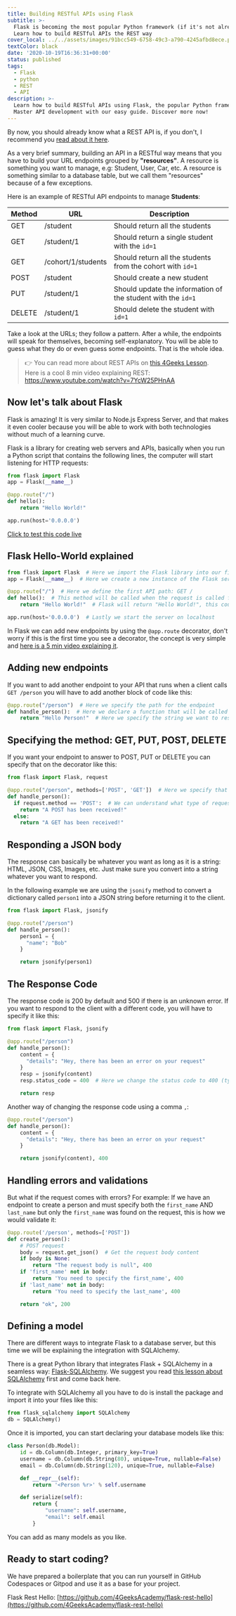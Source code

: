 ```yaml
---
title: Building RESTful APIs using Flask
subtitle: >-
  Flask is becoming the most popular Python framework (if it's not already).
  Learn how to build RESTful APIs the REST way
cover_local: ../../assets/images/91bcc549-6758-49c3-a790-4245afbd8ece.png
textColor: black
date: '2020-10-19T16:36:31+00:00'
status: published
tags:
  - Flask
  - python
  - REST
  - API
description: >-
  Learn how to build RESTful APIs using Flask, the popular Python framework.
  Master API development with our easy guide. Discover more now!
---
```

By now, you should already know what a REST API is, if you don't, I recommend you [read about it here](http://content.breatheco.de/lesson/understanding-rest-apis).

As a very brief summary, building an API in a RESTful way means that you have to build your URL endpoints grouped by **"resources"**. A resource is something you want to manage, e.g: Student, User, Car, etc. A resource is something similar to a database table, but we call them "resources" because of a few exceptions.

Here is an example of RESTful API endpoints to manage **Students**:

| Method | URL | Description |
| ------ | --- | ----------- |
| GET    | /student | Should return all the students |
| GET    | /student/1 | Should return a single student with the `id=1` |
| GET    | /cohort/1/students | Should return all the students from the cohort with `id=1` |
| POST   | /student | Should create a new student |
| PUT    | /student/1 | Should update the information of the student with the `id=1` |
| DELETE | /student/1 | Should delete the student with `id=1` |

Take a look at the URLs; they follow a pattern. After a while, the endpoints will speak for themselves, becoming self-explanatory. You will be able to guess what they do or even guess some endpoints. That is the whole idea.

> 👉 You can read more about REST APIs on [this 4Geeks Lesson](http://content.breatheco.de/lesson/understanding-rest-apis).<br /> Here is a cool 8 min video explaining REST: https://www.youtube.com/watch?v=7YcW25PHnAA

## Now let's talk about Flask

Flask is amazing! It is very similar to Node.js Express Server, and that makes it even cooler because you will be able to work with both technologies without much of a learning curve.

Flask is a library for creating web servers and APIs, basically when you run a Python script that contains the following lines, the computer will start listening for HTTP requests:

```python
from flask import Flask
app = Flask(__name__)

@app.route("/")
def hello():
    return "Hello World!"

app.run(host='0.0.0.0')
```

[Click to test this code live](https://repl.it/@4GeeksAcademy/Flask-Hello-World)


## Flask Hello-World explained

```python
from flask import Flask  # Here we import the Flask library into our file
app = Flask(__name__)  # Here we create a new instance of the Flask server

@app.route("/")  # Here we define the first API path: GET /
def hello():  # This method will be called when the request is called from any client
    return "Hello World!"  # Flask will return "Hello World!", this could be an HTML string or a JSON string

app.run(host='0.0.0.0')  # Lastly we start the server on localhost
```

In Flask we can add new endpoints by using the `@app.route` decorator, don't worry if this is the first time you see a decorator, the concept is very simple and [here is a 5 min video explaining it](https://www.youtube.com/watch?v=7ipNLN9y-nc).

## Adding new endpoints

If you want to add another endpoint to your API that runs when a client calls `GET /person` you will have to add another block of code like this:

```python
@app.route("/person")  # Here we specify the path for the endpoint
def handle_person():  # Here we declare a function that will be called when a request is made to that URL
    return "Hello Person!"  # Here we specify the string we want to respond to the client
```

## Specifying the method: GET, PUT, POST, DELETE

If you want your endpoint to answer to POST, PUT or DELETE you can specify that on the decorator like this:

```python
from flask import Flask, request

@app.route("/person", methods=['POST', 'GET'])  # Here we specify that this endpoint accepts POST and GET requests
def handle_person():
  if request.method == 'POST':  # We can understand what type of request we are handling using a conditional
    return "A POST has been received!"
  else:
    return "A GET has been received!"
```

## Responding a JSON body

The response can basically be whatever you want as long as it is a string: HTML, JSON, CSS, Images, etc. Just make sure you convert into a string whatever you want to respond.

In the following example we are using the `jsonify` method to convert a dictionary called `person1` into a JSON string before returning it to the client.

```python
from flask import Flask, jsonify

@app.route("/person")
def handle_person():
    person1 = {
      "name": "Bob"
    }

    return jsonify(person1)
```

## The Response Code

The response code is 200 by default and 500 if there is an unknown error. If you want to respond to the client with a different code, you will have to specify it like this:

```python
from flask import Flask, jsonify

@app.route("/person")
def handle_person():
    content = {
      "details": "Hey, there has been an error on your request"
    }
    resp = jsonify(content)
    resp.status_code = 400  # Here we change the status code to 400 (typical code for request errors)

    return resp
```

Another way of changing the response code using a comma `,`:

```python
@app.route("/person")
def handle_person():
    content = {
      "details": "Hey, there has been an error on your request"
    }

    return jsonify(content), 400
```

## Handling errors and validations

But what if the request comes with errors? For example: If we have an endpoint to create a person and must specify both the `first_name` AND `last_name` but only the `first_name` was found on the request, this is how we would validate it:

```python
@app.route('/person', methods=['POST'])
def create_person():
    # POST request
    body = request.get_json()  # Get the request body content
    if body is None:
        return "The request body is null", 400
    if 'first_name' not in body:
        return 'You need to specify the first_name', 400
    if 'last_name' not in body:
        return 'You need to specify the last_name', 400

    return "ok", 200
```

## Defining a model

There are different ways to integrate Flask to a database server, but this time we will be explaining the integration with SQLAlchemy.

There is a great Python library that integrates Flask + SQLAlchemy in a seamless way: [Flask-SQLAlchemy](https://github.com/pallets/flask-sqlalchemy). We suggest you read [this lesson about SQLAlchemy](https://content.breatheco.de/lesson/everything-you-need-to-start-using-sqlalchemy) first and come back here.

To integrate with SQLAlchemy all you have to do is install the package and import it into your files like this:

```python
from flask_sqlalchemy import SQLAlchemy
db = SQLAlchemy()
```

Once it is imported, you can start declaring your database models like this:

```python
class Person(db.Model):
    id = db.Column(db.Integer, primary_key=True)
    username = db.Column(db.String(80), unique=True, nullable=False)
    email = db.Column(db.String(120), unique=True, nullable=False)

    def __repr__(self):
        return '<Person %r>' % self.username

    def serialize(self):
        return {
            "username": self.username,
            "email": self.email
        }
```

You can add as many models as you like.

## Ready to start coding?

We have prepared a boilerplate that you can run yourself in GitHub Codespaces or Gitpod and use it as a base for your project.

Flask Rest Hello: [https://github.com/4GeeksAcademy/flask-rest-hello](https://github.com/4GeeksAcademy/flask-rest-hello)
